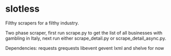 slotless
========

Filthy scrapers for a filthy industry.

Two phase scraper, first run scrape.py to get the list of all businesses with gambling in Italy, next run either scrape_detail.py or scrape_detail_async.py.

Dependencies:
  requests
  grequests
  libevent gevent
  lxml
  and shelve for now

